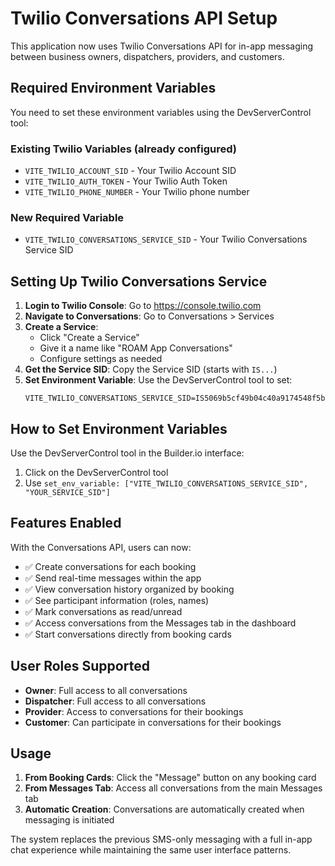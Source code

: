 # Twilio Conversations API Setup

This application now uses Twilio Conversations API for in-app messaging between business owners, dispatchers, providers, and customers.

## Required Environment Variables

You need to set these environment variables using the DevServerControl tool:

### Existing Twilio Variables (already configured)
- `VITE_TWILIO_ACCOUNT_SID` - Your Twilio Account SID
- `VITE_TWILIO_AUTH_TOKEN` - Your Twilio Auth Token  
- `VITE_TWILIO_PHONE_NUMBER` - Your Twilio phone number

### New Required Variable
- `VITE_TWILIO_CONVERSATIONS_SERVICE_SID` - Your Twilio Conversations Service SID

## Setting Up Twilio Conversations Service

1. **Login to Twilio Console**: Go to https://console.twilio.com
2. **Navigate to Conversations**: Go to Conversations > Services
3. **Create a Service**: 
   - Click "Create a Service"
   - Give it a name like "ROAM App Conversations"
   - Configure settings as needed
4. **Get the Service SID**: Copy the Service SID (starts with `IS...`)
5. **Set Environment Variable**: Use the DevServerControl tool to set:
   ```
   VITE_TWILIO_CONVERSATIONS_SERVICE_SID=IS5069b5cf49b04c40a9174548f5b1470e
   ```

## How to Set Environment Variables

Use the DevServerControl tool in the Builder.io interface:
1. Click on the DevServerControl tool
2. Use `set_env_variable: ["VITE_TWILIO_CONVERSATIONS_SERVICE_SID", "YOUR_SERVICE_SID"]`

## Features Enabled

With the Conversations API, users can now:
- ✅ Create conversations for each booking
- ✅ Send real-time messages within the app
- ✅ View conversation history organized by booking
- ✅ See participant information (roles, names)
- ✅ Mark conversations as read/unread
- ✅ Access conversations from the Messages tab in the dashboard
- ✅ Start conversations directly from booking cards

## User Roles Supported

- **Owner**: Full access to all conversations
- **Dispatcher**: Full access to all conversations  
- **Provider**: Access to conversations for their bookings
- **Customer**: Can participate in conversations for their bookings

## Usage

1. **From Booking Cards**: Click the "Message" button on any booking card
2. **From Messages Tab**: Access all conversations from the main Messages tab
3. **Automatic Creation**: Conversations are automatically created when messaging is initiated

The system replaces the previous SMS-only messaging with a full in-app chat experience while maintaining the same user interface patterns.
